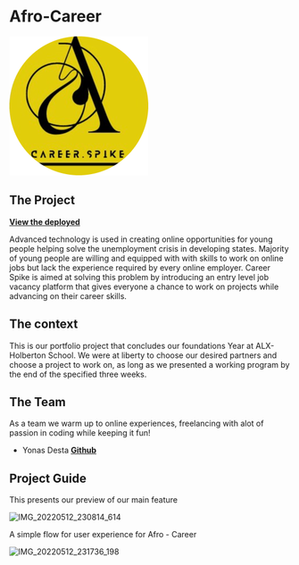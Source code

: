 # Afro-Career

![Career Spike Logo](https://github.com/Eldorado16/afro-career/blob/main/website/static/assets/img/spike-logo-mod.png)

## The Project 
[**View the deployed**](https://Eldorado16.github.io/afro-career/)

Advanced technology is used in creating online opportunities for young people helping solve the unemployment crisis in developing 
states. Majority of young people are willing and equipped with
with skills to work on online jobs but lack the experience required by every online employer. Career Spike is aimed at solving this problem by introducing an entry level job vacancy platform that gives everyone a chance to work on projects while advancing on their career skills.

## The context

This is our portfolio project that concludes our foundations Year at ALX-Holberton School. We were at liberty to choose our desired partners and choose a project to work on, as long as we presented a working program by the end of the specified three weeks.
## The Team
As a team we warm up to online experiences, freelancing with alot of passion in coding while keeping it fun!

  * Yonas Desta **[Github](https://github.com/Eldorado16)**

## Project Guide

This presents our preview of our main feature

![IMG_20220512_230814_614](https://user-images.githubusercontent.com/88307192/168160063-0f58e7c7-c4cc-46f5-99b0-8d212813894f.JPG)

A simple flow for user experience for Afro - Career 

![IMG_20220512_231736_198](https://user-images.githubusercontent.com/88307192/168161038-ea8686a9-4b5c-46d0-a076-7ce536c5ea53.JPG)




